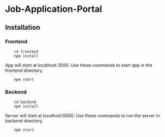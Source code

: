 # Job-Application-Portal

## Installation

### Frontend

```
    cd frontend
    npm install
```

App will start at localhost:3000. Use these commands to start app in the frontend directory.

```
    npm start
```

### Backend

```
    cd backend
    npm install
```

Server will start at localhost:5000. Use these commands to run the server in backend directory.

```
    npm start
```
